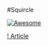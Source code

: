 #Squircle


[![Awesome](https://awesome.re/badge.svg)](https://awesome.re)

[! Article](https://99percentinvisible.org/article/circling-square-designing-squircles-instead-rounded-rectangles/)
